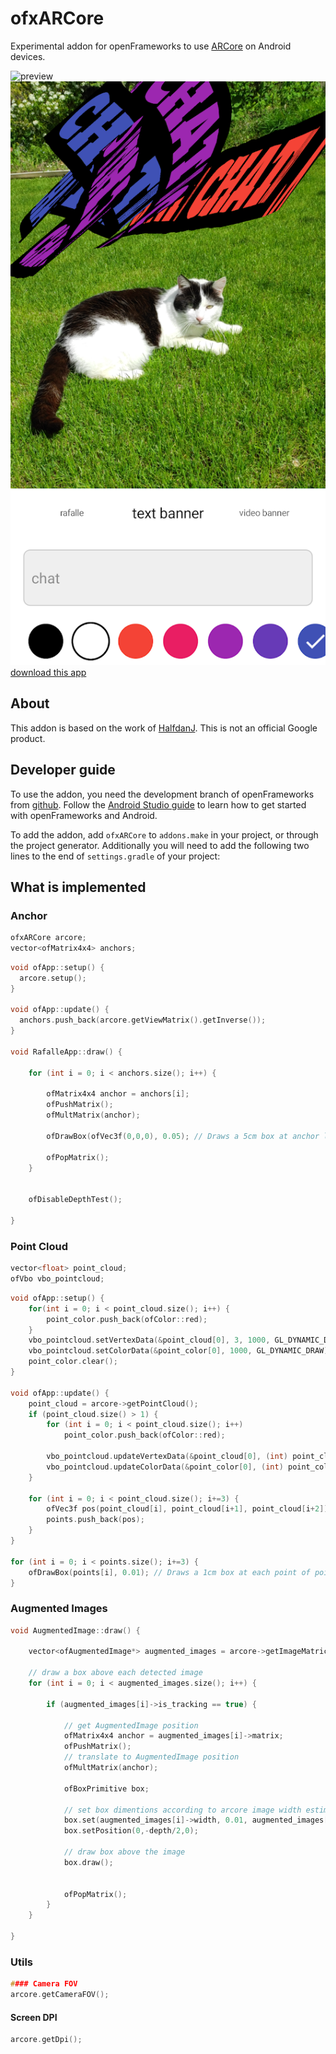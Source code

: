 # ofxARCore
Experimental addon for openFrameworks to use [ARCore](https://developers.google.com/ar) on Android devices.

![preview](demo.gif)
![preview2](demo.webp)
[download this app](https://play.google.com/store/apps/details?id=cc.openframeworks.ardrawing)

## About
This addon is based on the work of [HalfdanJ](https://github.com/HalfdanJ/).
This is not an official Google product.

## Developer guide
To use the addon, you need the development branch of openFrameworks from [github](http://github.com/openFrameworks/openFrameworks).  Follow the [Android Studio guide](https://github.com/openframeworks/openFrameworks/blob/master/docs/android_studio.md) to learn how to get started with openFrameworks and Android.

To add the addon, add `ofxARCore` to `addons.make` in your project, or through the project generator. Additionally you will need to add the following two lines to the end of `settings.gradle` of your project:

## What is implemented

### Anchor

```h
ofxARCore arcore;
vector<ofMatrix4x4> anchors;
```

```cpp
void ofApp::setup() {
  arcore.setup();
}

void ofApp::update() {
  anchors.push_back(arcore.getViewMatrix().getInverse());
}

void RafalleApp::draw() {

    for (int i = 0; i < anchors.size(); i++) {

        ofMatrix4x4 anchor = anchors[i];
        ofPushMatrix();
        ofMultMatrix(anchor);

        ofDrawBox(ofVec3f(0,0,0), 0.05); // Draws a 5cm box at anchor location

        ofPopMatrix();
    }


    ofDisableDepthTest();

}


```

### Point Cloud

```h
vector<float> point_cloud;
ofVbo vbo_pointcloud;
```

```cpp
void ofApp::setup() {
    for(int i = 0; i < point_cloud.size(); i++) {
        point_color.push_back(ofColor::red);
    }
    vbo_pointcloud.setVertexData(&point_cloud[0], 3, 1000, GL_DYNAMIC_DRAW);
    vbo_pointcloud.setColorData(&point_color[0], 1000, GL_DYNAMIC_DRAW);
    point_color.clear();
}

void ofApp::update() {
    point_cloud = arcore->getPointCloud();
    if (point_cloud.size() > 1) {
        for (int i = 0; i < point_cloud.size(); i++)
            point_color.push_back(ofColor::red);

        vbo_pointcloud.updateVertexData(&point_cloud[0], (int) point_cloud.size() * 2);
        vbo_pointcloud.updateColorData(&point_color[0], (int) point_color.size() * 2);
    }

    for (int i = 0; i < point_cloud.size(); i+=3) {
        ofVec3f pos(point_cloud[i], point_cloud[i+1], point_cloud[i+2]);
        points.push_back(pos);
    }
}

for (int i = 0; i < points.size(); i+=3) {
    ofDrawBox(points[i], 0.01); // Draws a 1cm box at each point of point cloud
}

```

### Augmented Images
```cpp
void AugmentedImage::draw() {

    vector<ofAugmentedImage*> augmented_images = arcore->getImageMatrices();

    // draw a box above each detected image
    for (int i = 0; i < augmented_images.size(); i++) {

        if (augmented_images[i]->is_tracking == true) {

            // get AugmentedImage position
            ofMatrix4x4 anchor = augmented_images[i]->matrix;
            ofPushMatrix();
            // translate to AugmentedImage position
            ofMultMatrix(anchor);

            ofBoxPrimitive box;

            // set box dimentions according to arcore image width estimation
            box.set(augmented_images[i]->width, 0.01, augmented_images[i]->height);
            box.setPosition(0,-depth/2,0);

            // draw box above the image
            box.draw();


            ofPopMatrix();
        }
    }

}

```

### Utils
```cpp
#### Camera FOV
arcore.getCameraFOV();
```
#### Screen DPI
```cpp
arcore.getDpi();
```
